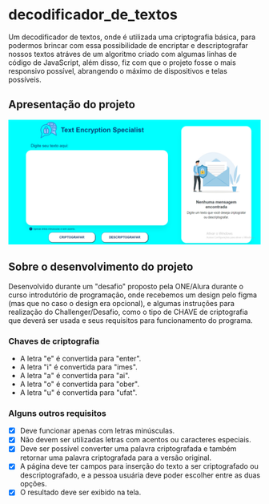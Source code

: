 # decodificador_de_textos
Um decodificador de textos, onde é utilizada uma criptografia básica, para podermos brincar com essa possibilidade de encriptar e descriptografar nossos textos atráves de um algoritmo criado com algumas linhas de código de JavaScript, além disso, fiz com que o projeto fosse o mais responsivo possível, abrangendo o máximo de dispositivos e telas possíveis.

## Apresentação do projeto

<img src="screenshots/Desktop Screenshot 2023.01.20 - 15.36.22.13.png">

## Sobre o desenvolvimento do projeto

Desenvolvido durante um "desafio" proposto pela ONE/Alura durante o curso introdutório de programação, onde recebemos um design pelo figma (mas que no caso o design era opcional), e algumas instruções para realização do Challenger/Desafio, como o tipo de CHAVE de criptografia que deverá ser usada e seus requisitos para funcionamento do programa.

### Chaves de criptografia
- A letra "e" é convertida para "enter".
- A letra "i" é convertida para "imes".
- A letra "a" é convertida para "ai".
- A letra "o" é convertida para "ober".
- A letra "u" é convertida para "ufat".

### Alguns outros requisitos
- [X] Deve funcionar apenas com letras minúsculas.
- [X] Não devem ser utilizadas letras com acentos ou caracteres especiais.
- [X] Deve ser possível converter uma palavra criptografada e também retornar uma palavra criptografada para a versão original.
- [X] A página deve ter campos para inserção do texto a ser criptografado ou descriptografado, e a pessoa usuária deve poder escolher entre as duas opções.
- [X] O resultado deve ser exibido na tela.
